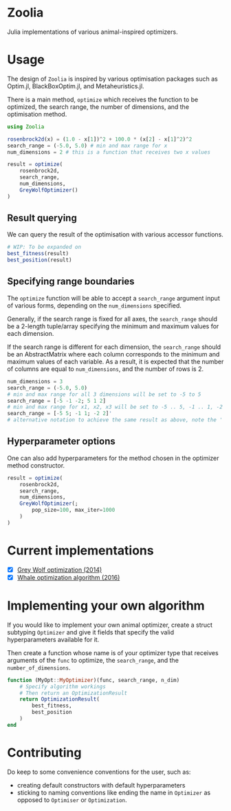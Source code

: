 Zoolia
==========

Julia implementations of various animal-inspired optimizers.

# Usage

The design of `Zoolia` is inspired by various optimisation packages such as Optim.jl, BlackBoxOptim.jl, and Metaheuristics.jl. 

There is a main method, `optimize` which receives the function to be optimized, the search range, the number of dimensions, and the optimisation method.

```julia
using Zoolia

rosenbrock2d(x) = (1.0 - x[1])^2 + 100.0 * (x[2] - x[1]^2)^2
search_range = (-5.0, 5.0) # min and max range for x
num_dimensions = 2 # this is a function that receives two x values

result = optimize(
    rosenbrock2d, 
    search_range, 
    num_dimensions, 
    GreyWolfOptimizer()
)
```

## Result querying

We can query the result of the optimisation with various accessor functions.
```julia
# WIP: To be expanded on
best_fitness(result)
best_position(result)
```

## Specifying range boundaries

The `optimize` function will be able to accept a `search_range` argument input of various forms, depending on the `num_dimensions` specified.

Generally, if the search range is fixed for all axes, the `search_range` should be a 2-length tuple/array specifying the minimum and maximum values for each dimension.

If the search range is different for each dimension, the `search_range` should be an AbstractMatrix where each column corresponds to the minimum and maximum values of each variable. As a result, it is expected that the number of columns are equal to `num_dimensions`, and the number of rows is 2.

```julia
num_dimensions = 3
search_range = (-5.0, 5.0)
# min and max range for all 3 dimensions will be set to -5 to 5
search_range = [-5 -1 -2; 5 1 2]
# min and max range for x1, x2, x3 will be set to -5 .. 5, -1 .. 1, -2 .. 2 respectively.
search_range = [-5 5; -1 1; -2 2]'
# alternative notation to achieve the same result as above, note the ' at the end of the array
```

## Hyperparameter options

One can also add hyperparameters for the method chosen in the optimizer method constructor.

```julia
result = optimize(
    rosenbrock2d, 
    search_range, 
    num_dimensions, 
    GreyWolfOptimizer(;
        pop_size=100, max_iter=1000
    )
)
```

# Current implementations

- [x] [Grey Wolf optimization (2014)](https://www.sciencedirect.com/science/article/abs/pii/S0965997813001853)
- [x] [Whale optimization algorithm (2016)](https://www.sciencedirect.com/science/article/abs/pii/S0965997816300163)

# Implementing your own algorithm

If you would like to implement your own animal optimizer, create a struct subtyping `Optimizer` and give it fields that specify the valid hyperparameters available for it.

Then create a function whose name is of your optimizer type that receives arguments of the `func` to optimize, the `search_range`, and the `number_of_dimensions`.
```julia
function (MyOpt::MyOptimizer)(func, search_range, n_dim)
    # Specify algorithm workings
    # Then return an OptimizationResult
    return OptimizationResult(
        best_fitness,
        best_position
    )
end
```

# Contributing

Do keep to some convenience conventions for the user, such as:
- creating default constructors with default hyperparameters 
- sticking to naming conventions like ending the name in `Optimizer` as opposed to `Optimiser` or `Optimization`.